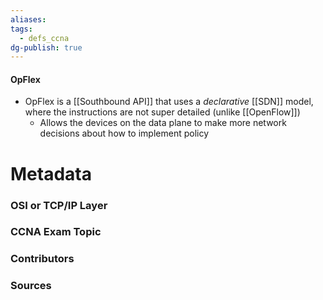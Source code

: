 ```yaml
---
aliases: 
tags:
  - defs_ccna
dg-publish: true
---
```

#### OpFlex
- OpFlex  is a [[Southbound API]] that uses a *declarative* [[SDN]] model, where the instructions are not super detailed (unlike [[OpenFlow]])
	- Allows the devices on the data plane to make more network decisions about how to implement policy






# Metadata
### OSI or TCP/IP Layer

### CCNA Exam Topic

### Contributors

### Sources
